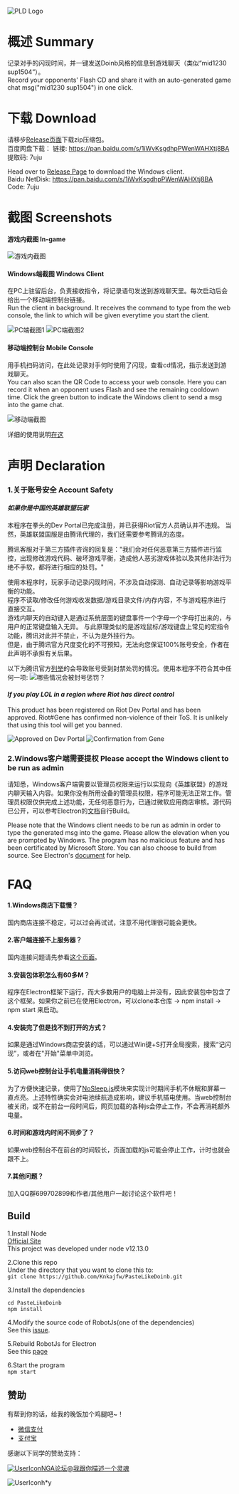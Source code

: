 ![PLD Logo](https://i.loli.net/2020/03/20/EFXrBngtQH41zuq.png)

# 概述 Summary
记录对手的闪现时间，并一键发送Doinb风格的信息到游戏聊天（类似“mid1230 sup1504”）。  
Record your opponents' Flash CD and share it with an auto-generated game chat msg("mid1230 sup1504") in one click.

# 下载 Download
请移步[Release页面](https://github.com/Knkajfw/PasteLikeDoinb/releases)下载zip压缩包。  
百度网盘下载：
链接: https://pan.baidu.com/s/1iWvKsgdhpPWenWAHXtj8BA 提取码: 7uju

Head over to [Release Page](https://github.com/Knkajfw/PasteLikeDoinb/releases) to download the Windows client.  
Baidu NetDisk: https://pan.baidu.com/s/1iWvKsgdhpPWenWAHXtj8BA Code: 7uju

# 截图 Screenshots
#### 游戏内截图 In-game

![游戏内截图](https://i.loli.net/2020/03/10/MOwG4At2k5PFTDH.png)

#### Windows端截图 Windows Client
在PC上驻留后台，负责接收指令，将记录语句发送到游戏聊天里。每次启动后会给出一个移动端控制台链接。  
Run the client in background. It receives the command to type from the web console, the link to which will be given everytime you start the client.

![PC端截图1](https://i.loli.net/2020/02/29/xVmj4k3LuD1bcJy.png) 
![PC端截图2](https://i.loli.net/2020/02/29/hiHfx1w47eNLP3j.png)

#### 移动端控制台 Mobile Console
用手机扫码访问，在此处记录对手何时使用了闪现，查看cd情况，指示发送到游戏聊天。  
You can also scan the QR Code to access your web console. Here you can record it when an opponent uses Flash and see the remaining cooldown time. Click the green button to indicate the Windows client to send a msg into the game chat.

![移动端截图](https://i.loli.net/2020/02/29/gzVyFjThswEfacP.png)

详细的使用说明[在这](https://jingyan.baidu.com/article/f79b7cb3b90f6cd044023ef9.html)

# 声明 Declaration
### 1.关于账号安全 Account Safety
#### *如果你是中国的英雄联盟玩家*
本程序在拳头的Dev Portal已完成注册，并已获得Riot官方人员确认并不违规。
当然，英雄联盟国服是由腾讯代理的，我们还需要参考腾讯的态度。

腾讯客服对于第三方插件咨询的回复是："我们会对任何恶意第三方插件进行监控，出现修改游戏代码、破坏游戏平衡，造成他人恶劣游戏体验以及其他非法行为绝不手软，都将进行相应的处罚。"  

使用本程序时，玩家手动记录闪现时间，不涉及自动探测、自动记录等影响游戏平衡的功能。  
程序不读取/修改任何游戏收发数据/游戏目录文件/内存内容，不与游戏程序进行直接交互。  
游戏内聊天的自动键入是通过系统层面的键盘事件一个字母一个字母打出来的，与用户的正常键盘输入无异。
与此原理类似的是游戏鼠标/游戏键盘上常见的宏指令功能，腾讯对此并不禁止，不认为是外挂行为。  
但是，由于腾讯官方尺度变化的不可预知，无法向您保证100%账号安全，作者在此声明不承担有关后果。

以下为腾讯官方[列举](https://kf.qq.com/faq/161223EN7j2i161223neURbE.html)的会导致账号受到封禁处罚的情况。使用本程序不符合其中任何一项:
![哪些情况会被封号惩罚？](https://i.loli.net/2020/03/11/C3uphM69K8LqWNr.png)

#### *If you play LOL in a region where Riot has direct control*

This product has been registered on Riot Dev Portal and has been approved. Riot#Gene has confirmed non-violence of their ToS. It is unlikely that using this tool will get you banned.  

![Approved on Dev Portal](https://i.loli.net/2020/03/20/eLIJXuT3sBoPhwV.png)
![Confirmation from Gene](https://i.loli.net/2020/03/20/Jlf2OQedC8v9TxA.png)

### 2.Windows客户端需要提权 Please accept the Windows client to be run as admin
请知悉，Windows客户端需要以管理员权限来运行以实现向《英雄联盟》的游戏内聊天输入内容。如果你没有所用设备的管理员权限，程序可能无法正常工作。管理员权限仅供完成上述功能，无任何恶意行为，已通过微软应用商店审核。源代码已公开，可以参考Electron的[文档](https://www.electronjs.org/docs/tutorial/application-packaging)自行Build。

Please note that the Windows client needs to be run as admin in order to type the generated msg into the game. Please allow the elevation when you are prompted by Windows. The program has no malicious feature and has been certificated by Microsoft Store. You can also choose to build from source. See Electron's [document](https://www.electronjs.org/docs/tutorial/application-packaging) for help.

# FAQ
#### 1.Windows商店下载慢？
国内商店连接不稳定，可以过会再试试，注意不用代理很可能会更快。

#### 2.客户端连接不上服务器？
国内连接问题请先参看[这个页面](https://knkajfw.github.io/paste-like-doinb/CNConnection.html)。  

#### 3.安装包体积怎么有60多M？
程序在Electron框架下运行，而大多数用户的电脑上并没有，因此安装包中包含了这个框架。如果你之前已在使用Electron，可以clone本仓库 -> npm install -> npm start 来启动。

#### 4.安装完了但是找不到打开的方式？
如果是通过Windows商店安装的话，可以通过Win键+S打开全局搜索，搜索“记闪现”，或者在"开始"菜单中浏览。

#### 5.访问web控制台让手机电量消耗得很快？
为了方便快速记录，使用了[NoSleep.js](https://github.com/richtr/NoSleep.js/)模块来实现计时期间手机不休眠和屏幕一直点亮。上述特性确实会对电池续航造成影响，建议手机插电使用。当web控制台被关闭，或不在前台一段时间后，网页加载的各种js会停止工作，不会再消耗额外电量。

#### 6.时间和游戏内时间不同步了？
如果web控制台不在前台的时间较长，页面加载的js可能会停止工作，计时也就会跟不上。

#### 7.其他问题？
加入QQ群699702899和作者/其他用户一起讨论这个软件吧！

## Build
1.Install Node  
[Official Site](https://nodejs.org/en/)  
This project was developed under node v12.13.0

2.Clone this repo  
Under the directory that you want to clone this to:  
`git clone https://github.com/Knkajfw/PasteLikeDoinb.git`

3.Install the dependencies  
```
cd PasteLikeDoinb
npm install
```

4.Modify the source code of RobotJs(one of the dependencies)  
See this [issue](https://github.com/octalmage/robotjs/issues/530#issuecomment-570795846).

5.Rebuild RobotJs for Electron  
See this [page](https://github.com/electron/electron-rebuild)

6.Start the program  
`npm start`

## 赞助
有帮到你的话，给我的晚饭加个鸡腿吧~！
- [微信支付](https://i.loli.net/2020/03/23/FrDkPLMWT6GEQcm.png)
- [支付宝](https://i.loli.net/2020/03/21/9vq5wsBTU6lNXZr.jpg)

感谢以下同学的赞助支持：

<a href='https://bbs.nga.cn/nuke.php?func=ucp&uid=38983727'><img src='https://i.loli.net/2020/03/24/f1H78RurPmvS4zT.jpg' alt='UserIcon'>NGA论坛@我跟你描述一个灵魂</a>
<p><img src='https://i.loli.net/2020/03/24/f1H78RurPmvS4zT.jpg' alt='UserIcon'>h*y</p>